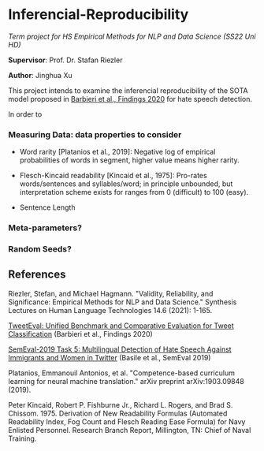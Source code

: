 # Inferencial-Reproducibility

_Term project for HS Empirical Methods for NLP and Data Science (SS22 Uni HD)_

**Supervisor**: Prof. Dr. Stafan Riezler

**Author**: Jinghua Xu          


This project intends to examine the inferencial reproducibility of the SOTA model proposed in [Barbieri et al., Findings 2020]() for hate speech detection. 

In order to 

### Measuring Data: data properties to consider

- Word rarity [Platanios et al., 2019]: Negative log of empirical probabilities of words in segment, higher value means higher rarity.

- Flesch-Kincaid readability [Kincaid et al., 1975]: Pro-rates words/sentences and syllables/word; in principle unbounded, but interpretation scheme exists for ranges from 0 (difficult) to 100 (easy).

- Sentence Length

### Meta-parameters?

### Random Seeds?

### 

## References

Riezler, Stefan, and Michael Hagmann. "Validity, Reliability, and Significance: Empirical Methods for NLP and Data Science." Synthesis Lectures on Human Language Technologies 14.6 (2021): 1-165.

[TweetEval: Unified Benchmark and Comparative Evaluation for Tweet Classification](https://aclanthology.org/2020.findings-emnlp.148) (Barbieri et al., Findings 2020)

[SemEval-2019 Task 5: Multilingual Detection of Hate Speech Against Immigrants and Women in Twitter](https://aclanthology.org/S19-2007) (Basile et al., SemEval 2019)

Platanios, Emmanouil Antonios, et al. "Competence-based curriculum learning for neural machine translation." arXiv preprint arXiv:1903.09848 (2019).

Peter Kincaid, Robert P. Fishburne Jr., Richard L. Rogers, and Brad S. Chissom. 1975. Derivation of New Readability Formulas (Automated Readability Index, Fog Count and Flesch Reading Ease Formula) for Navy Enlisted Personnel. Research Branch Report, Millington, TN: Chief of Naval Training.

